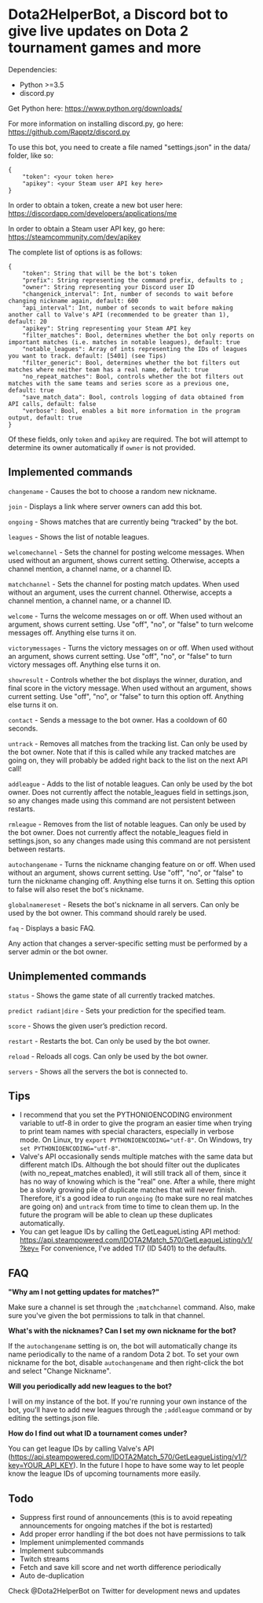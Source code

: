 # Dota2HelperBot, a Discord bot to give live updates on Dota 2 tournament games and more

Dependencies:
* Python >=3.5
* discord.py

Get Python here: https://www.python.org/downloads/

For more information on installing discord.py, go here: https://github.com/Rapptz/discord.py

To use this bot, you need to create a file named "settings.json" in the data/ folder, like so:

```
{
	"token": <your token here>
	"apikey": <your Steam user API key here>
}
```

In order to obtain a token, create a new bot user here: https://discordapp.com/developers/applications/me

In order to obtain a Steam user API key, go here: https://steamcommunity.com/dev/apikey

The complete list of options is as follows:
```
{
	"token": String that will be the bot's token
	"prefix": String representing the command prefix, defaults to ;
	"owner": String representing your Discord user ID
	"changenick_interval": Int, number of seconds to wait before changing nickname again, default: 600
	"api_interval": Int, number of seconds to wait before making another call to Valve's API (recommended to be greater than 1), default: 20
	"apikey": String representing your Steam API key
	"filter_matches": Bool, determines whether the bot only reports on important matches (i.e. matches in notable leagues), default: true
	"notable_leagues": Array of ints representing the IDs of leagues you want to track. default: [5401] (see Tips)
	"filter_generic": Bool, determines whether the bot filters out matches where neither team has a real name, default: true
	"no_repeat_matches": Bool, controls whether the bot filters out matches with the same teams and series score as a previous one, default: true
	"save_match_data": Bool, controls logging of data obtained from API calls, default: false
	"verbose": Bool, enables a bit more information in the program output, default: true
}
```

Of these fields, only `token` and `apikey` are required. The bot will attempt to determine its owner automatically if `owner` is not provided.

## Implemented commands

`changename` - Causes the bot to choose a random new nickname.

`join` - Displays a link where server owners can add this bot.

`ongoing` - Shows matches that are currently being “tracked” by the bot.

`leagues` - Shows the list of notable leagues.

`welcomechannel` - Sets the channel for posting welcome messages. When used without an argument, shows current setting. Otherwise, accepts a channel mention, a channel name, or a channel ID.

`matchchannel` - Sets the channel for posting match updates. When used without an argument, uses the current channel. Otherwise, accepts a channel mention, a channel name, or a channel ID.

`welcome` - Turns the welcome messages on or off. When used without an argument, shows current setting. Use "off", "no", or "false" to turn welcome messages off. Anything else turns it on.

`victorymessages` - Turns the victory messages on or off. When used without an argument, shows current setting. Use "off", "no", or "false" to turn victory messages off. Anything else turns it on.

`showresult` - Controls whether the bot displays the winner, duration, and final score in the victory message. When used without an argument, shows current setting. Use "off", "no", or "false" to turn this option off. Anything else turns it on.

`contact` - Sends a message to the bot owner. Has a cooldown of 60 seconds.

`untrack` - Removes all matches from the tracking list. Can only be used by the bot owner. Note that if this is called while any tracked matches are going on, they will probably be added right back to the list on the next API call!

`addleague` - Adds to the list of notable leagues. Can only be used by the bot owner. Does not currently affect the notable_leagues field in settings.json, so any changes made using this command are not persistent between restarts.

`rmleague` - Removes from the list of notable leagues. Can only be used by the bot owner. Does not currently affect the notable_leagues field in settings.json, so any changes made using this command are not persistent between restarts.

`autochangename` - Turns the nickname changing feature on or off. When used without an argument, shows current setting. Use "off", "no", or "false" to turn the nickname changing off. Anything else turns it on. Setting this option to false will also reset the bot's nickname.

`globalnamereset` - Resets the bot's nickname in all servers. Can only be used by the bot owner. This command should rarely be used.

`faq` - Displays a basic FAQ.

Any action that changes a server-specific setting must be performed by a server admin or the bot owner.

## Unimplemented commands

`status` - Shows the game state of all currently tracked matches.

`predict radiant|dire` - Sets your prediction for the specified team.

`score` - Shows the given user’s prediction record.

`restart` - Restarts the bot. Can only be used by the bot owner.

`reload` - Reloads all cogs. Can only be used by the bot owner.

`servers` - Shows all the servers the bot is connected to.

## Tips

* I recommend that you set the PYTHONIOENCODING environment variable to utf-8 in order to give the program an easier time when trying to print team names with special characters, especially in verbose mode. On Linux, try `export PYTHONIOENCODING="utf-8"`. On Windows, try `set PYTHONIOENCODING="utf-8"`.
* Valve's API occasionally sends multiple matches with the same data but different match IDs. Although the bot should filter out the duplicates (with no_repeat_matches enabled), it will still track all of them, since it has no way of knowing which is the "real" one. After a while, there might be a slowly growing pile of duplicate matches that will never finish. Therefore, it's a good idea to run `ongoing` (to make sure no real matches are going on) and `untrack` from time to time to clean them up. In the future the program will be able to clean up these duplicates automatically.
* You can get league IDs by calling the GetLeagueListing API method: https://api.steampowered.com/IDOTA2Match_570/GetLeagueListing/v1/?key= For convenience, I've added TI7 (ID 5401) to the defaults.

## FAQ

**"Why am I not getting updates for matches?"**

Make sure a channel is set through the `;matchchannel` command. Also, make sure you've given the bot permissions to talk in that channel.

**What's with the nicknames? Can I set my own nickname for the bot?**

If the `autochangename` setting is on, the bot will automatically change its name periodically to the name of a random Dota 2 bot. To set your own nickname for the bot, disable `autochangename` and then right-click the bot and select "Change Nickname".

**Will you periodically add new leagues to the bot?**

I will on my instance of the bot. If you're running your own instance of the bot, you'll have to add new leagues through the `;addleague` command or by editing the settings.json file.

**How do I find out what ID a tournament comes under?**

You can get league IDs by calling Valve's API (https://api.steampowered.com/IDOTA2Match_570/GetLeagueListing/v1/?key=YOUR_API_KEY). In the future I hope to have some way to let people know the league IDs of upcoming tournaments more easily.

## Todo

* Suppress first round of announcements (this is to avoid repeating announcements for ongoing matches if the bot is restarted)
* Add proper error handling if the bot does not have permissions to talk
* Implement unimplemented commands
* Implement subcommands
* Twitch streams
* Fetch and save kill score and net worth difference periodically
* Auto de-duplication

Check @Dota2HelperBot on Twitter for development news and updates

